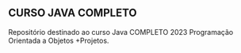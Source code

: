 ## CURSO JAVA COMPLETO

Repositório destinado ao curso Java COMPLETO 2023 Programação Orientada a Objetos +Projetos.
